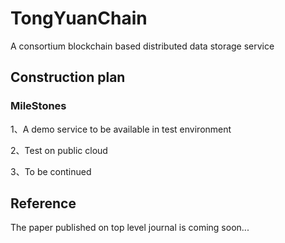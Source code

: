 # TongYuanChain
A consortium blockchain based distributed data storage service
## Construction plan
### MileStones
1、A demo service to be available in test environment 

2、Test on public cloud 

3、To be continued
## Reference
The paper published on top level journal is coming soon...
